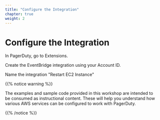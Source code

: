 ```yaml
---
title: "Configure the Integration"
chapter: true
weight: 2
---
```


# Configure the Integration

In PagerDuty, go to Extensions.

Create the EventBridge integration using your Account ID.

Name the integration "Restart EC2 Instance"

{{% notice warning %}}
<p style='text-align: left;'>
The examples and sample code provided in this workshop are intended to be consumed as instructional content. These will help you understand how various AWS services can be configured to work with PagerDuty.
</p>
{{% /notice %}}